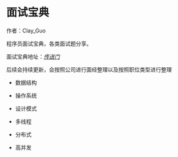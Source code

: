 # 面试宝典

作者：Clay_Guo

程序员面试宝典，各类面试题分享。

面试宝典地址：*[传送门](./面试宝典.md)*

后续会持续更新，会按照公司进行面经整理以及按照职位类型进行整理

+ 数据结构
+ 操作系统
+ 设计模式
+ 多线程

+ 分布式
+ 高并发